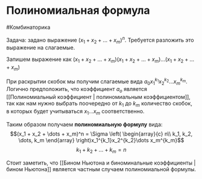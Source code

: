 # Полиномиальная формула
#Комбинаторика 

Задача: задано выражение $(x_1 + x_2 + \dots + x_m)^n$. Требуется разложить это выражение на слагаемые.

Запишем выражение как $(x_1 + x_2 + \dots + x_m)(x_1 + x_2 + \dots + x_m)\dots(x_1 + x_2 + \dots + x_m)$

При раскрытии скобок мы получим слагаемые вида $a_0x_1^{k_1}x_2^{k_2}\dots x_m^{k_m}$. Логично предположить, что коэффициент $a_o$ является [[Полиномиальный коэффициент | полиномиальным коэффициентом]], так как нам нужно выбрать поочередно от $k_1$ до $k_m$ количество скобок, в которых будет учитываться $x_1 \dots x_m$ соответственно.

Таким образом получаем **полиномиальную формулу** вида:
$$(x_1 + x_2 + \dots + x_m)^n = \Sigma \left( \begin{array}{c} n\\ k_1, k_2, \dots, k_m \end{array} \right)x_1^{k_1}x_2^{k_2}\dots x_m^{k_m}$$
$$k_1 + k_2 + \dots + k_m = n$$

Стоит заметить, что [[Бином Ньютона и биноминальные коэффициенты | бином Ньютона]] является частным случаем полиномиальной формулы.